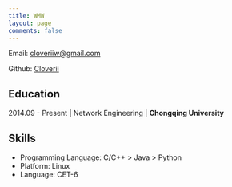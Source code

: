 ```yaml
---
title: WMW
layout: page
comments: false
---
```


Email: [cloveriiw@gmail.com](mailto:cloveriiw@gmail.com)

Github: [Cloverii](https://github.com/cloverii)

## Education
2014.09 - Present | Network Engineering | **Chongqing University**

## Skills
- Programming Language: C/C++ > Java > Python
- Platform: Linux
- Language: CET-6
